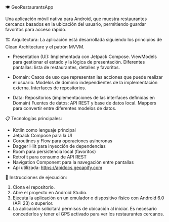 🍽️ GeoRestaurantsApp

Una aplicación móvil nativa para Android, que muestra restaurantes cercanos basados en la ubicación del usuario, permitiendo guardar favoritos para acceso rápido.

🏗️ Arquitectura:
La aplicación está desarrollada siguiendo los principios de Clean Architecture y el patrón MVVM.

- Presentation (UI):
Implementada con Jetpack Compose.
ViewModels para gestionar el estado y la lógica de presentación.
Diferentes pantallas: lista de restaurantes, detalles y favoritos.


- Domain:
Casos de uso que representan las acciones que puede realizar el usuario.
Modelos de dominio independientes de la implementación externa.
Interfaces de repositorios.


- Data:
Repositorios (implementaciones de las interfaces definidas en Domain)
Fuentes de datos: API REST y base de datos local.
Mappers para convertir entre diferentes modelos de datos.


📋 Tecnologías principales:
- Kotlin como lenguaje principal
- Jetpack Compose para la UI
- Coroutines y Flow para operaciones asíncronas
- Dagger Hilt para inyección de dependencias
- Room para persistencia local (favoritos)
- Retrofit para consumo de API REST
- Navigation Component para la navegación entre pantallas
- Api utilizada: https://apidocs.geoapify.com


🚀 Instrucciones de ejecución:
1. Clona el repositorio.
2. Abre el proyecto en Android Studio.
3. Ejecuta la aplicación en un emulador o dispositivo físico con Android 6.0 (API 23) o superior.
4. La aplicación solicitará permisos de ubicación al iniciar. Es necesario concederlos y tener el GPS activado para ver los restaurantes cercanos.
